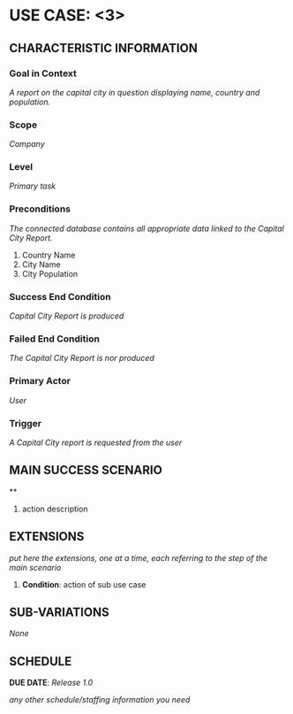 # USE CASE: <3> <Produce a capital city report >

## CHARACTERISTIC INFORMATION

### Goal in Context

*A report on the capital city in question displaying name, country and population.*

### Scope

*Company*

### Level

*Primary task*

### Preconditions

*The connected database contains all appropriate data linked to the Capital City Report.*

1. Country Name
2. City Name
3. City Population

### Success End Condition

*Capital City Report is produced*

### Failed End Condition

*The Capital City Report is nor produced*

### Primary Actor

*User*

### Trigger

*A Capital City report is requested from the user*

## MAIN SUCCESS SCENARIO

**

1. action description

## EXTENSIONS

*put here the extensions, one at a time, each referring to the step of the main scenario*

1. **Condition**: action of sub use case

## SUB-VARIATIONS

*None*

## SCHEDULE

**DUE DATE**: *Release 1.0*

*any other schedule/staffing information you need*
